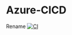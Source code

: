# Azure-CICD
Rename
[![CI](https://github.com/pgpillai/Azure-CICD/actions/workflows/main.yml/badge.svg)](https://github.com/pgpillai/Azure-CICD/actions/workflows/main.yml)

